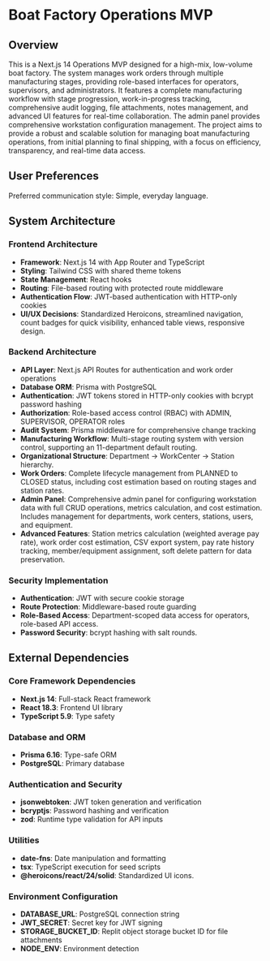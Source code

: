 # Boat Factory Operations MVP

## Overview

This is a Next.js 14 Operations MVP designed for a high-mix, low-volume boat factory. The system manages work orders through multiple manufacturing stages, providing role-based interfaces for operators, supervisors, and administrators. It features a complete manufacturing workflow with stage progression, work-in-progress tracking, comprehensive audit logging, file attachments, notes management, and advanced UI features for real-time collaboration. The admin panel provides comprehensive workstation configuration management. The project aims to provide a robust and scalable solution for managing boat manufacturing operations, from initial planning to final shipping, with a focus on efficiency, transparency, and real-time data access.

## User Preferences

Preferred communication style: Simple, everyday language.

## System Architecture

### Frontend Architecture
- **Framework**: Next.js 14 with App Router and TypeScript
- **Styling**: Tailwind CSS with shared theme tokens
- **State Management**: React hooks
- **Routing**: File-based routing with protected route middleware
- **Authentication Flow**: JWT-based authentication with HTTP-only cookies
- **UI/UX Decisions**: Standardized Heroicons, streamlined navigation, count badges for quick visibility, enhanced table views, responsive design.

### Backend Architecture
- **API Layer**: Next.js API Routes for authentication and work order operations
- **Database ORM**: Prisma with PostgreSQL
- **Authentication**: JWT tokens stored in HTTP-only cookies with bcrypt password hashing
- **Authorization**: Role-based access control (RBAC) with ADMIN, SUPERVISOR, OPERATOR roles
- **Audit System**: Prisma middleware for comprehensive change tracking
- **Manufacturing Workflow**: Multi-stage routing system with version control, supporting an 11-department default routing.
- **Organizational Structure**: Department → WorkCenter → Station hierarchy.
- **Work Orders**: Complete lifecycle management from PLANNED to CLOSED status, including cost estimation based on routing stages and station rates.
- **Admin Panel**: Comprehensive admin panel for configuring workstation data with full CRUD operations, metrics calculation, and cost estimation. Includes management for departments, work centers, stations, users, and equipment.
- **Advanced Features**: Station metrics calculation (weighted average pay rate), work order cost estimation, CSV export system, pay rate history tracking, member/equipment assignment, soft delete pattern for data preservation.

### Security Implementation
- **Authentication**: JWT with secure cookie storage
- **Route Protection**: Middleware-based route guarding
- **Role-Based Access**: Department-scoped data access for operators, role-based API access.
- **Password Security**: bcrypt hashing with salt rounds.

## External Dependencies

### Core Framework Dependencies
- **Next.js 14**: Full-stack React framework
- **React 18.3**: Frontend UI library
- **TypeScript 5.9**: Type safety

### Database and ORM
- **Prisma 6.16**: Type-safe ORM
- **PostgreSQL**: Primary database

### Authentication and Security
- **jsonwebtoken**: JWT token generation and verification
- **bcryptjs**: Password hashing and verification
- **zod**: Runtime type validation for API inputs

### Utilities
- **date-fns**: Date manipulation and formatting
- **tsx**: TypeScript execution for seed scripts
- **@heroicons/react/24/solid**: Standardized UI icons.

### Environment Configuration
- **DATABASE_URL**: PostgreSQL connection string
- **JWT_SECRET**: Secret key for JWT signing
- **STORAGE_BUCKET_ID**: Replit object storage bucket ID for file attachments
- **NODE_ENV**: Environment detection
